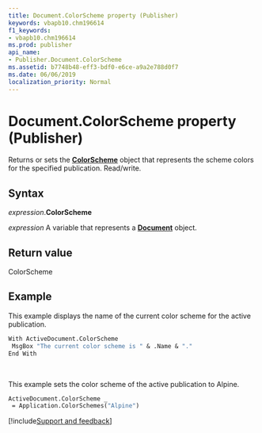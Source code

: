 ```yaml
---
title: Document.ColorScheme property (Publisher)
keywords: vbapb10.chm196614
f1_keywords:
- vbapb10.chm196614
ms.prod: publisher
api_name:
- Publisher.Document.ColorScheme
ms.assetid: b7748b48-eff3-bdf0-e6ce-a9a2e788d0f7
ms.date: 06/06/2019
localization_priority: Normal
---
```



# Document.ColorScheme property (Publisher)

Returns or sets the **[ColorScheme](Publisher.ColorScheme.md)** object that represents the scheme colors for the specified publication. Read/write.


## Syntax

_expression_.**ColorScheme**

_expression_ A variable that represents a **[Document](Publisher.Document.md)** object.


## Return value

ColorScheme


## Example

This example displays the name of the current color scheme for the active publication.

```vb
With ActiveDocument.ColorScheme 
 MsgBox "The current color scheme is " & .Name & "." 
End With
```

<br/>

This example sets the color scheme of the active publication to Alpine.

```vb
ActiveDocument.ColorScheme _ 
 = Application.ColorSchemes("Alpine")
```

[!include[Support and feedback](~/includes/feedback-boilerplate.md)]